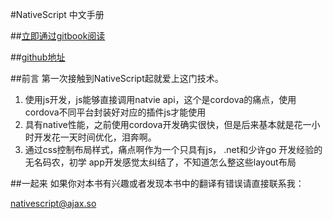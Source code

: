 #NativeScript 中文手册

##[立即通过gitbook阅读](http://flowforever.gitbooks.io/nativescript-cn-book/content/)

##[github地址](https://github.com/flowforever/nativescript-book)

##前言
第一次接触到NativeScript起就爱上这门技术。

1. 使用js开发，js能够直接调用natvie api，这个是cordova的痛点，使用cordova不同平台封装好对应的插件js才能使用
2. 具有native性能，之前使用cordova开发确实很快，但是后来基本就是花一小时开发花一天时间优化，泪奔啊。
3. 通过css控制布局样式，痛点啊作为一个只具有js， .net和少许go
开发经验的无名码农，初学 app开发感觉太纠结了，不知道怎么整这些layout布局



##一起来
如果你对本书有兴趣或者发现本书中的翻译有错误请直接联系我：

[nativescript@ajax.so](mailto:nativescript@ajax.so)

